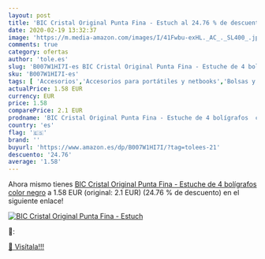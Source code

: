 ```yaml
---
layout: post
title: 'BIC Cristal Original Punta Fina - Estuch al 24.76 % de descuento'
date: 2020-02-19 13:32:37
image: 'https://m.media-amazon.com/images/I/41Fwbu-exHL._AC_._SL400_.jpg'
comments: true
category: ofertas
author: 'tole.es'
slug: 'B007W1HI7I-es BIC Cristal Original Punta Fina - Estuche de 4 bolígrafos...'
sku: 'B007W1HI7I-es'
tags: [ 'Accesorios','Accesorios para portátiles y netbooks','Bolsas y fundas para portátiles y netbooks','Bolígrafos, lápices y útiles de escritura','Equipaje','Informática','Mochilas','Mochilas para portátiles y netbooks','Mochilas tipo casual','Oficina y papelería','Rotuladores permanentes','Rotuladores y subrayadores','bic','bolígrafos','cristal', ]
actualPrice: 1.58 EUR
currency: EUR
price: 1.58
comparePrice: 2.1 EUR
prodname: 'BIC Cristal Original Punta Fina - Estuche de 4 bolígrafos  color negro'
country: 'es'
flag: '🇪🇸'
brand: ''
buyurl: 'https://www.amazon.es/dp/B007W1HI7I/?tag=tolees-21'
descuento: '24.76'
average: '1.58'
---
```


Ahora mismo tienes [BIC Cristal Original Punta Fina - Estuche de 4 bolígrafos  color negro](https://www.amazon.es/dp/B007W1HI7I/?tag=tolees-21) a 1.58 EUR (original: 2.1 EUR) (24.76 %  de descuento) en el siguiente enlace!

[![BIC Cristal Original Punta Fina - Estuch](https://m.media-amazon.com/images/I/41Fwbu-exHL._AC_._SL400_.jpg)](https://www.amazon.es/dp/B007W1HI7I/?tag=tolees-21)

🔎:


[🛒 Visítala!!!](https://www.amazon.es/dp/B007W1HI7I/?tag=tolees-21)
